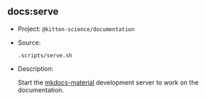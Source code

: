 ## docs:serve

-   Project: `@kitten-science/documentation`
-   Source:

    ```shell
    .scripts/serve.sh
    ```

-   Description:

    Start the [mkdocs-material](https://squidfunk.github.io/mkdocs-material/) development server to work on the documentation.
